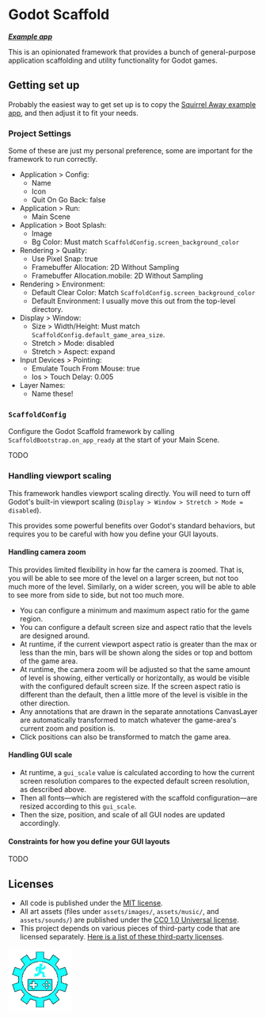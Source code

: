 # Godot Scaffold

_**[Example app](https://github.com/snoringcatgames/squirrel-away)**_

This is an opinionated framework that provides a bunch of general-purpose application scaffolding and utility functionality for Godot games.

## Getting set up

Probably the easiest way to get set up is to copy the [Squirrel Away example app](https://github.com/snoringcatgames/squirrel-away), and then adjust it to fit your needs.

### Project Settings

Some of these are just my personal preference, some are important for the framework to run correctly.

-   Application > Config:
    -   Name
    -   Icon
    -   Quit On Go Back: false
-   Application > Run:
    -   Main Scene
-   Application > Boot Splash:
    -   Image
    -   Bg Color: Must match `ScaffoldConfig.screen_background_color`
-   Rendering > Quality:
    -   Use Pixel Snap: true
    -   Framebuffer Allocation: 2D Without Sampling
    -   Framebuffer Allocation.mobile: 2D Without Sampling
-   Rendering > Environment:
    -   Default Clear Color: Match `ScaffoldConfig.screen_background_color`
    -   Default Environment: I usually move this out from the top-level directory.
-   Display > Window:
    -   Size > Width/Height: Must match `ScaffoldConfig.default_game_area_size`.
    -   Stretch > Mode: disabled
    -   Stretch > Aspect: expand
-   Input Devices > Pointing:
    -   Emulate Touch From Mouse: true
    -   Ios > Touch Delay: 0.005
-   Layer Names:
    -   Name these!

### `ScaffoldConfig`

Configure the Godot Scaffold framework by calling `ScaffoldBootstrap.on_app_ready` at the start of your Main Scene.

TODO

### Handling viewport scaling

This framework handles viewport scaling directly. You will need to turn off Godot's built-in viewport scaling (`Display > Window > Stretch > Mode = disabled`).

This provides some powerful benefits over Godot's standard behaviors, but requires you to be careful with how you define your GUI layouts.

#### Handling camera zoom

This provides limited flexibility in how far the camera is zoomed. That is, you will be able to see more of the level on a larger screen, but not too much more of the level. Similarly, on a wider screen, you will be able to able to see more from side to side, but not too much more.

-   You can configure a minimum and maximum aspect ratio for the game region.
-   You can configure a default screen size and aspect ratio that the levels are designed around.
-   At runtime, if the current viewport aspect ratio is greater than the max or less than the min, bars will be shown along the sides or top and bottom of the game area.
-   At runtime, the camera zoom will be adjusted so that the same amount of level is showing, either vertically or horizontally, as would be visible with the configured default screen size. If the screen aspect ratio is different than the default, then a little more of the level is visible in the other direction.
-   Any annotations that are drawn in the separate annotations CanvasLayer are automatically transformed to match whatever the game-area's current zoom and position is.
-   Click positions can also be transformed to match the game area.

#### Handling GUI scale

-   At runtime, a `gui_scale` value is calculated according to how the current screen resolution compares to the expected default screen resolution, as described above.
-   Then all fonts—which are registered with the scaffold configuration—are resized according to this `gui_scale`.
-   Then the size, position, and scale of all GUI nodes are updated accordingly.

#### Constraints for how you define your GUI layouts

TODO

## Licenses

-   All code is published under the [MIT license](LICENSE).
-   All art assets (files under `assets/images/`, `assets/music/`, and `assets/sounds/`) are published under the [CC0 1.0 Universal license](https://creativecommons.org/publicdomain/zero/1.0/deed.en).
-   This project depends on various pieces of third-party code that are licensed separately. [Here is a list of these third-party licenses](./src/scaffold_third_party_licenses.gd).

![An animated icon consisting of spinning gear, a game controller, and a pixelated jumping character](assets/images/spinning_gear_icon.gif)
